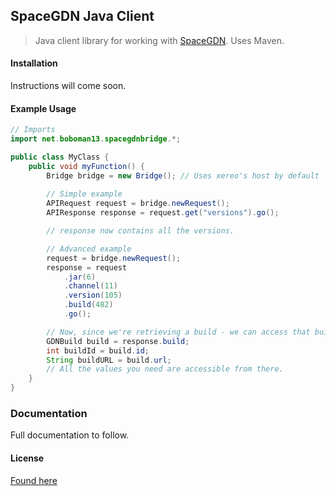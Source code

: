 SpaceGDN Java Client
-----

> Java client library for working with [SpaceGDN](https://github.com/connor4312/SpaceGDN). Uses Maven.

#### Installation
Instructions will come soon.

#### Example Usage
```java
// Imports
import net.boboman13.spacegdnbridge.*;

public class MyClass {
	public void myFunction() {
		Bridge bridge = new Bridge(); // Uses xereo's host by default
		
		// Simple example
		APIRequest request = bridge.newRequest();
		APIResponse response = request.get("versions").go();

		// response now contains all the versions.

		// Advanced example
		request = bridge.newRequest();
		response = request
			.jar(6)
			.channel(11)
			.version(105)
			.build(482)
			.go();

		// Now, since we're retrieving a build - we can access that build.
		GDNBuild build = response.build;
		int buildId = build.id;
		String buildURL = build.url;
		// All the values you need are accessible from there.
	}
}
```

### Documentation
Full documentation to follow.

#### License
[Found here](./LICENSE)
